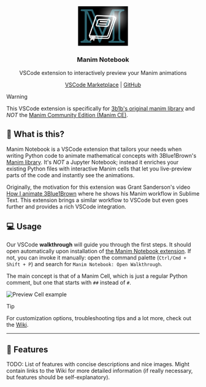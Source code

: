 <div align="center">
  <a href="https://marketplace.visualstudio.com/items?itemName=bhoov.vscode-manim">
    <img src="./assets/logo.png" width="130px" alt="Manim Notebook Logo"/>
  </a>

  <div align="center">
    <h3 align="center">Manim Notebook</h3>
    <p>
      VSCode extension to interactively preview your Manim animations</strong>
    </p>
  </div>

  <div align="center">
    <a href="https://marketplace.visualstudio.com/items?itemName=bhoov.vscode-manim">VSCode Marketplace</a>
    | <a href="https://github.com/Manim-Notebook/manim-notebook/">GitHub</a>
  </div>
</div>


> [!warning]
> This VSCode extension is specifically for [3b1b's original manim library](https://github.com/3b1b/manim) and *NOT* the [Manim Community Edition (Manim CE)](https://www.manim.community/).


## 🎈 What is this?

Manim Notebook is a VSCode extension that tailors your needs when writing Python code to animate mathematical concepts with 3Blue1Brown's [Manim library](https://github.com/3b1b/manim). It's *NOT* a Jupyter Notebook; instead it enriches your existing Python files with interactive Manim cells that let you live-preview parts of the code and instantly see the animations.

Originally, the motivation for this extension was Grant Sanderson's video [How I animate 3Blue1Brown](https://youtu.be/rbu7Zu5X1zI?feature=shared) where he shows his Manim workflow in Sublime Text. This extension brings a similar workflow to VSCode but even goes further and provides a rich VSCode integration.


## 💻 Usage

Our VSCode **walkthrough** will guide you through the first steps. It should open automatically upon installation of [the Manim Notebook extension](https://marketplace.visualstudio.com/items?itemName=bhoov.vscode-manim). If not, you can invoke it manually: open the command palette (`Ctrl/Cmd + Shift + P`) and search for `Manim Notebook: Open Walkthrough`.

The main concept is that of a Manim Cell, which is just a regular Python comment, but one that starts with `##` instead of `#`.

![Preview Cell example](./src/walkthrough/preview-cell.svg)

> [!tip]
> For customization options, troubleshooting tips and a lot more, check out the [Wiki](https://github.com/Manim-Notebook/manim-notebook/wiki/).


---


## 🚀 Features

TODO: List of features with concise descriptions and nice images. Might contain links to the Wiki for more detailed information (if really necessary, but features should be self-explanatory).

